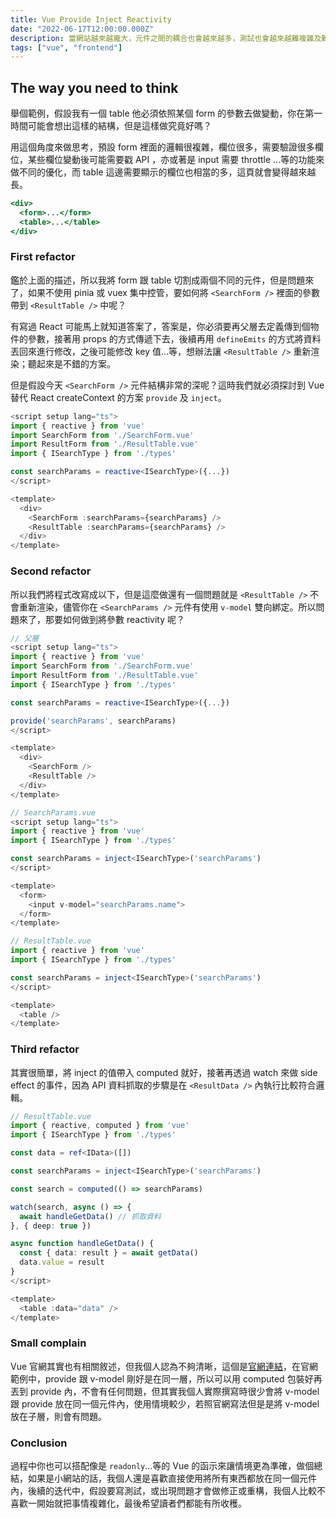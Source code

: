 ```yaml
---
title: Vue Provide Inject Reactivity
date: "2022-06-17T12:00:00.000Z"
description: 當網站越來越龐大，元件之間的耦合也會越來越多，測試也會越來越難複雜及難寫；今天我想來探討一下 Vue3 的 provide、inject 功能，及如何使他們能 reactivity，因為這是前端時常會遇到的問題。
tags: ["vue", "frontend"]
---
```


## The way you need to think

舉個範例，假設我有一個 table 他必須依照某個 form 的參數去做變動，你在第一時間可能會想出這樣的結構，但是這樣做究竟好嗎？

用這個角度來做思考，預設 form 裡面的邏輯很複雜，欄位很多，需要驗證很多欄位，某些欄位變動後可能需要戳 API ，亦或著是 input 需要 throttle ...等的功能來做不同的優化，而 table 這邊需要顯示的欄位也相當的多，這頁就會變得越來越長。

```jsx
<div>
  <form>...</form>
  <table>...</table>
</div>
```

### First refactor

鑑於上面的描述，所以我將 form 跟 table 切割成兩個不同的元件，但是問題來了，如果不使用 pinia 或 vuex 集中控管，要如何將 `<SearchForm />` 裡面的參數帶到 `<ResultTable />` 中呢？

有寫過 React 可能馬上就知道答案了，答案是，你必須要再父層去定義傳到個物件的參數，接著用 props 的方式傳遞下去，後續再用 `defineEmits` 的方式將資料丟回來進行修改，之後可能修改 key 值...等，想辦法讓 `<ResultTable />` 重新渲染；聽起來是不錯的方案。

但是假設今天 `<SearchForm />` 元件結構非常的深呢？這時我們就必須探討到 Vue 替代 React createContext 的方案 `provide` 及 `inject`。

```typescript
<script setup lang="ts">
import { reactive } from 'vue'
import SearchForm from './SearchForm.vue'
import ResultForm from './ResultTable.vue'
import { ISearchType } from './types'

const searchParams = reactive<ISearchType>({...})
</script>

<template>
  <div>
    <SearchForm :searchParams={searchParams} />
    <ResultTable :searchParams={searchParams} />
  </div>
</template>
```

### Second refactor

所以我們將程式改寫成以下，但是這麼做還有一個問題就是 `<ResultTable />` 不會重新渲染，儘管你在 `<SearchParams />` 元件有使用 `v-model` 雙向綁定。所以問題來了，那要如何做到將參數 reactivity 呢？

```typescript
// 父層
<script setup lang="ts">
import { reactive } from 'vue'
import SearchForm from './SearchForm.vue'
import ResultForm from './ResultTable.vue'
import { ISearchType } from './types'

const searchParams = reactive<ISearchType>({...})

provide('searchParams', searchParams)
</script>

<template>
  <div>
    <SearchForm />
    <ResultTable />
  </div>
</template>
```

```typescript
// SearchParams.vue
<script setup lang="ts">
import { reactive } from 'vue'
import { ISearchType } from './types'

const searchParams = inject<ISearchType>('searchParams')
</script>

<template>
  <form>
    <input v-model="searchParams.name">
  </form>
</template>
```

```typescript
// ResultTable.vue
import { reactive } from 'vue'
import { ISearchType } from './types'

const searchParams = inject<ISearchType>('searchParams')
</script>

<template>
  <table />
</template>
```

### Third refactor

其實很簡單，將 inject 的值帶入 computed 就好，接著再透過 watch 來做 side effect 的事件，因為 API 資料抓取的步驟是在 `<ResultData />` 內執行比較符合邏輯。

```typescript
// ResultTable.vue
import { reactive, computed } from 'vue'
import { ISearchType } from './types'

const data = ref<IData>([])

const searchParams = inject<ISearchType>('searchParams')

const search = computed(() => searchParams)

watch(search, async () => {
  await handleGetData() // 抓取資料
}, { deep: true })

async function handleGetData() {
  const { data: result } = await getData()
  data.value = result
}
</script>

<template>
  <table :data="data" />
</template>
```

### Small complain

Vue 官網其實也有相關敘述，但我個人認為不夠清晰，這個是[官網連結](https://vuejs.org/guide/components/provide-inject.html)，在官網範例中，provide 跟 v-model 剛好是在同一層，所以可以用 computed 包裝好再丟到 provide 內，不會有任何問題，但其實我個人實際撰寫時很少會將 v-model 跟 provide 放在同一個元件內，使用情境較少，若照官網寫法但是是將 v-model 放在子層，則會有問題。

### Conclusion

過程中你也可以搭配像是 `readonly`...等的 Vue 的函示來讓情境更為準確，做個總結，如果是小網站的話，我個人還是喜歡直接使用將所有東西都放在同一個元件內，後續的迭代中，假設要寫測試，或出現問題才會做修正或重構，我個人比較不喜歡一開始就把事情複雜化，最後希望讀者們都能有所收穫。
